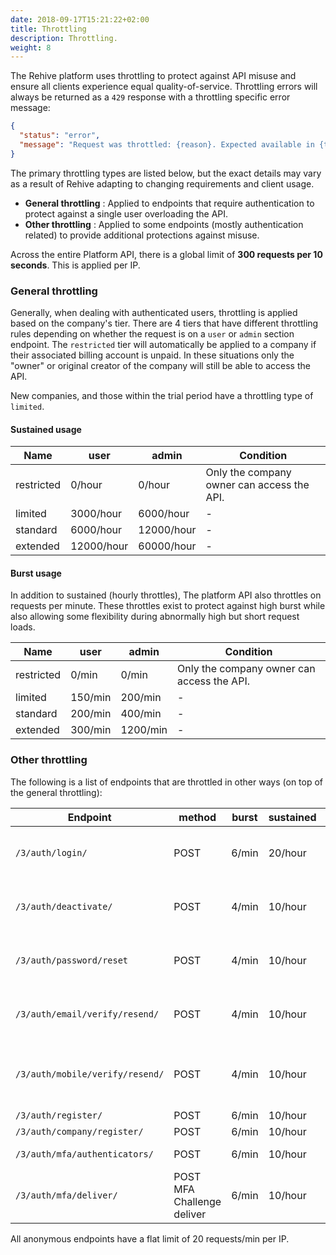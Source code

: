 ```yaml
---
date: 2018-09-17T15:21:22+02:00
title: Throttling
description: Throttling.
weight: 8
---
```


The Rehive platform uses throttling to protect against API misuse and ensure all clients experience equal quality-of-service. Throttling errors will always be returned as a `429` response with a throttling specific error message:

```json
{
  "status": "error",
  "message": "Request was throttled: {reason}. Expected available in {time}."
}
```

The primary throttling types are listed below, but the exact details may vary as a result of Rehive adapting to changing requirements and client usage.

- **General throttling** : Applied to endpoints that require authentication to protect against a single user overloading the API.
- **Other throttling** : Applied to some endpoints (mostly authentication related) to provide additional protections against misuse.

Across the entire Platform API, there is a global limit of **300 requests per 10 seconds**. This is applied per IP.

### General throttling

Generally, when dealing with authenticated users, throttling is applied based on the company's tier. There are 4 tiers that have different throttling rules depending on whether the request is on a `user` or `admin` section endpoint. The `restricted` tier will automatically be applied to a company if their associated billing account is unpaid. In these situations only the "owner" or original creator of the company will still be able to access the API.

New companies, and those within the trial period have a throttling type of `limited`.

#### Sustained usage

Name | user | admin | Condition
---|---|---|---
restricted | 0/hour | 0/hour | Only the company owner can access the API.
limited | 3000/hour | 6000/hour | -
standard | 6000/hour | 12000/hour | -
extended | 12000/hour | 60000/hour | -

#### Burst usage

In addition to sustained (hourly throttles), The platform API also throttles on requests per minute. These throttles exist to protect against high burst while also allowing some flexibility during abnormally high but short request loads.

Name | user | admin | Condition
---|---|---|---
restricted | 0/min | 0/min | Only the company owner can access the API.
limited | 150/min | 200/min | -
standard | 200/min | 400/min | -
extended | 300/min | 1200/min | -

### Other throttling

The following is a list of endpoints that are throttled in other ways (on top of the general throttling):

Endpoint | method | burst | sustained | Condition
---|---|---|---|---
`/3/auth/login/` | POST | 6/min | 20/hour | Same user and company field.
`/3/auth/deactivate/` | POST | 4/min | 10/hour | Same user and company field.
`/3/auth/password/reset` | POST | 4/min | 10/hour | Same user and company field.
`/3/auth/email/verify/resend/` | POST | 4/min | 10/hour | Same email and company field.
`/3/auth/mobile/verify/resend/` | POST | 4/min | 10/hour | Same mobile and company field.
`/3/auth/register/` | POST | 6/min | 10/hour | Same IP
`/3/auth/company/register/` | POST | 6/min | 10/hour | Same IP
`/3/auth/mfa/authenticators/` | POST | 6/min | 10/hour | Same user
`/3/auth/mfa/deliver/` | POST MFA Challenge deliver | 6/min | 10/hour | Same user

All anonymous endpoints have a flat limit of 20 requests/min per IP.
